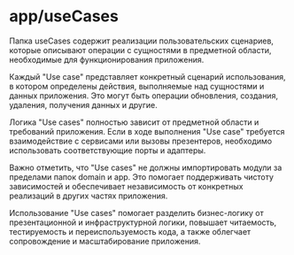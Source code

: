 # app/useCases

Папка useCases содержит реализации пользовательских сценариев, которые описывают операции с сущностями в предметной области, необходимые для функционирования приложения.

Каждый "Use case" представляет конкретный сценарий использования, в котором определены действия, выполняемые над сущностями и данных приложения. Это могут быть операции обновления, создания, удаления, получения данных и другие.

Логика "Use cases" полностью зависит от предметной области и требований приложения. Если в ходе выполнения "Use case" требуется взаимодействие с сервисами или вызовы презентеров, необходимо использовать соответствующие порты и адаптеры.

Важно отметить, что "Use cases" не должны импортировать модули за пределами папок domain и app. Это помогает поддерживать чистоту зависимостей и обеспечивает независимость от конкретных реализаций в других частях приложения.

Использование "Use cases" помогает разделить бизнес-логику от презентационной и инфраструктурной логики, повышает читаемость, тестируемость и переиспользуемость кода, а также облегчает сопровождение и масштабирование приложения.
